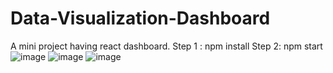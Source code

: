 # Data-Visualization-Dashboard
A mini project having react dashboard.
Step 1 : npm install
Step 2: npm start
![image](https://github.com/muskan2622/Data-Visualization-Dashboard/assets/84541807/23b9aeb3-3aa1-442c-88ff-e65d12df8325)
![image](https://github.com/muskan2622/Data-Visualization-Dashboard/assets/84541807/8326e03d-0ffe-47ea-aa02-cc34dd73c254)
![image](https://github.com/muskan2622/Data-Visualization-Dashboard/assets/84541807/6f87ec1d-739a-48c2-96db-a30fd03086b3)

